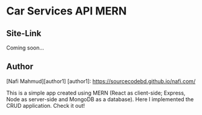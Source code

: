 # Car Services API MERN
## Site-Link 
Coming soon...

## Author 
[Nafi Mahmud][author1]
[author1]: https://sourcecodebd.github.io/nafi.com/

This is a simple app created using MERN (React as client-side; Express, Node as server-side and MongoDB as a database). Here I implemented the CRUD application. Check it out!